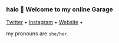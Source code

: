 ### halo 👋 Welcome to my online Garage


<p align="left">
  <a href="https://twitter.com/sur_dev12">Twitter</a> •
  <a href="https://instagram.com/surxdev">Instagram</a> •  
  <a href="https://suraaga.github.io">Website</a> •
</p>
  
 my pronouns are `she/her`.




